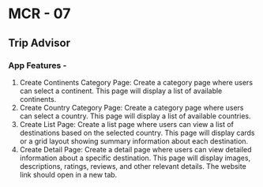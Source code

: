# MCR - 07

## Trip Advisor

### App Features -

1. Create Continents Category Page: Create a category page where users can select a continent. This page will display a list of available continents.
2. Create Country Category Page: Create a category page where users can select a country. This page will display a list of available countries.
3. Create List Page: Create a list page where users can view a list of destinations based on the selected country. This page will display cards or a grid layout showing summary information about each destination.
4. Create Detail Page: Create a detail page where users can view detailed information about a specific destination. This page will display images, descriptions, ratings, reviews, and other relevant details. The website link should open in a new tab.
